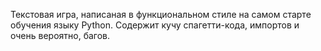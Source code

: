 Текстовая игра, написаная в функциональном стиле на самом старте обучения языку Python.
Содержит кучу спагетти-кода, импортов и очень вероятно, багов.
